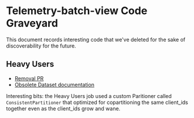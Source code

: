 # Telemetry-batch-view Code Graveyard

This document records interesting code that we've deleted for the sake of discoverability for the future.

## Heavy Users

* [Removal PR](https://github.com/mozilla/telemetry-batch-view/pull/435)
* [Obsolete Dataset documentation](http://docs-origin.telemetry.mozilla.org/concepts/choosing_a_dataset.html#heavyusers)

Interesting bits: the Heavy Users job used a custom Paritioner called `ConsistentPartitioner` that optimized for copartitioning the same client_ids together even as the client_ids grow and wane.

